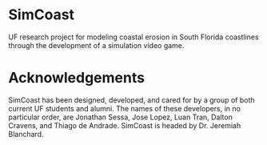 # SimCoast
UF research project for modeling coastal erosion in South Florida coastlines through the development of a simulation video game.

# Acknowledgements
SimCoast has been designed, developed, and cared for by a group of both current UF students and alumni. The names of these developers, in no particular order, are Jonathan Sessa, Jose Lopez, Luan Tran, Dalton Cravens, and Thiago de Andrade. SimCoast is headed by Dr. Jeremiah Blanchard.
